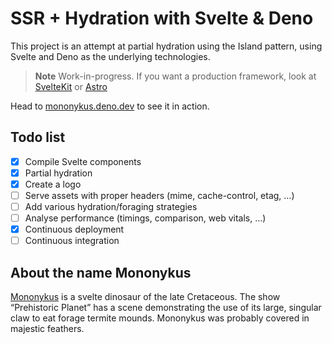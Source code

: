 # SSR + Hydration with Svelte & Deno

This project is an attempt at partial hydration using the Island pattern, using
Svelte and Deno as the underlying technologies.

> **Note** Work-in-progress. If you want a production framework, look at
> [SvelteKit](https://kit.svelte.dev) or [Astro](https://astro.build/)

Head to [mononykus.deno.dev](https://mononykus.deno.dev/) to see it in action.

## Todo list

- [x] Compile Svelte components
- [x] Partial hydration
- [x] Create a logo
- [ ] Serve assets with proper headers (mime, cache-control, etag, …)
- [ ] Add various hydration/foraging strategies
- [ ] Analyse performance (timings, comparison, web vitals, …)
- [x] Continuous deployment
- [ ] Continuous integration

## About the name Mononykus

[Mononykus](https://en.wikipedia.org/wiki/Mononykus) is a svelte dinosaur of the
late Cretaceous. The show “Prehistoric Planet” has a scene demonstrating the use
of its large, singular claw to eat forage termite mounds. Mononykus was probably
covered in majestic feathers.
